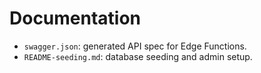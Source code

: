 # Documentation

- `swagger.json`: generated API spec for Edge Functions.
- `README-seeding.md`: database seeding and admin setup.
